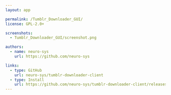 ```yaml
---
layout: app

permalink: /Tumblr_Downloader_GUI/
license: GPL-2.0+

screenshots:
  - Tumblr_Downloader_GUI/screenshot.png

authors:
  - name: neuro-sys
    url: https://github.com/neuro-sys

links:
  - type: GitHub
    url: neuro-sys/tumblr-downloader-client
  - type: Install
    url: https://github.com/neuro-sys/tumblr-downloader-client/releases
---
```

